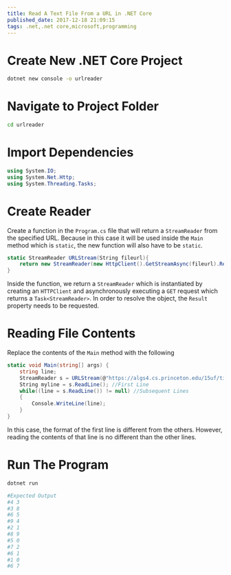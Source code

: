 ```yaml
---
title: Read A Text File From a URL in .NET Core
published_date: 2017-12-18 21:09:15
tags: .net,.net core,microsoft,programming
---
```


# Create New .NET Core Project

```bash
dotnet new console -o urlreader
```

# Navigate to Project Folder
```bash
cd urlreader
```

# Import Dependencies

```csharp
using System.IO;
using System.Net.Http;
using System.Threading.Tasks;
```

# Create Reader

Create a function in the `Program.cs` file that will return a `StreamReader` from the specified URL. Because in this case it will be used inside the `Main` method which is `static`, the new function will also have to be `static`. 

```csharp
static StreamReader URLStream(String fileurl){
    return new StreamReader(new HttpClient().GetStreamAsync(fileurl).Result);
}
```

Inside the function, we return a `StreamReader` which is instantiated by creating an `HTTPClient` and asynchronously executing a `GET` request which returns a `Task<StreamReader>`. In order to resolve the object, the `Result` property needs to be requested.


# Reading File Contents

Replace the contents of the `Main` method with the following

```csharp
static void Main(string[] args) {
    string line;
    StreamReader s = URLStream(@"https://algs4.cs.princeton.edu/15uf/tinyUF.txt");
    String myline = s.ReadLine(); //First Line
    while((line = s.ReadLine()) != null) //Subsequent Lines
    {
        Console.WriteLine(line);
    }
}
```

In this case, the format of the first line is different from the others. However, reading the contents of that line is no different than the other lines. 

# Run The Program

```bash
dotnet run

#Expected Output
#4 3
#3 8
#6 5
#9 4
#2 1
#8 9
#5 0
#7 2
#6 1
#1 0
#6 7
```


